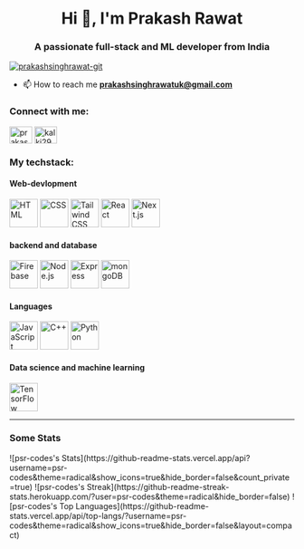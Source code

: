 <h1 align="center">Hi 👋, I'm Prakash Rawat</h1>
<h3 align="center">A passionate full-stack and ML developer from India</h3>

 
<p align="left"> <a href="https://github.com/ryo-ma/github-profile-trophy"><img src="https://github-profile-trophy.vercel.app/?username=prakashsinghrawat-git" alt="prakashsinghrawat-git" /></a> </p>

- 📫 How to reach me **prakashsinghrawatuk@gmail.com**

<h3 align="left">Connect with me:</h3>
<p align="left">
<a href="https://linkedin.com/in/prakash-singh-rawat-a48b11254" target="blank"><img align="center" src="https://raw.githubusercontent.com/rahuldkjain/github-profile-readme-generator/master/src/images/icons/Social/linked-in-alt.svg" alt="prakash-singh-rawat-a48b11254" height="30" width="40" /></a>
<a href="https://www.leetcode.com/kalki299" target="blank"><img align="center" src="https://raw.githubusercontent.com/rahuldkjain/github-profile-readme-generator/master/src/images/icons/Social/leet-code.svg" alt="kalki299" height="30" width="40" /></a>
</p>


<h3 align="left">My techstack:</h3> 
<h4 aligh="left">Web-devlopment</h2>
<div >
	<img width="50" src="https://user-images.githubusercontent.com/25181517/192158954-f88b5814-d510-4564-b285-dff7d6400dad.png" alt="HTML" title="HTML"/>
	<img width="50" src="https://user-images.githubusercontent.com/25181517/183898674-75a4a1b1-f960-4ea9-abcb-637170a00a75.png" alt="CSS" title="CSS"/>
	<img width="50" src="https://user-images.githubusercontent.com/25181517/202896760-337261ed-ee92-4979-84c4-d4b829c7355d.png" alt="Tailwind CSS" title="Tailwind CSS"/>
	<img width="50" src="https://user-images.githubusercontent.com/25181517/183897015-94a058a6-b86e-4e42-a37f-bf92061753e5.png" alt="React" title="React"/>
	<img width="50" src="https://github.com/marwin1991/profile-technology-icons/assets/136815194/5f8c622c-c217-4649-b0a9-7e0ee24bd704" alt="Next.js" title="Next.js"/>
</div>

<h4 aligh="left">backend and database</h2>
<div >
	<img width="50" src="https://user-images.githubusercontent.com/25181517/189716855-2c69ca7a-5149-4647-936d-780610911353.png" alt="Firebase" title="Firebase"/>
	<img width="50" src="https://user-images.githubusercontent.com/25181517/183568594-85e280a7-0d7e-4d1a-9028-c8c2209e073c.png" alt="Node.js" title="Node.js"/>
	<img width="50" src="https://user-images.githubusercontent.com/25181517/183859966-a3462d8d-1bc7-4880-b353-e2cbed900ed6.png" alt="Express" title="Express"/>
	<img width="50" src="https://user-images.githubusercontent.com/25181517/182884177-d48a8579-2cd0-447a-b9a6-ffc7cb02560e.png" alt="mongoDB" title="mongoDB"/>
</div>

<h4 aligh="left">Languages</h2>
<div >
	<img width="50" src="https://user-images.githubusercontent.com/25181517/117447155-6a868a00-af3d-11eb-9cfe-245df15c9f3f.png" alt="JavaScript" title="JavaScript"/>
	<img width="50" src="https://user-images.githubusercontent.com/25181517/192106073-90fffafe-3562-4ff9-a37e-c77a2da0ff58.png" alt="C++" title="C++"/>
	<img width="50" src="https://user-images.githubusercontent.com/25181517/183423507-c056a6f9-1ba8-4312-a350-19bcbc5a8697.png" alt="Python" title="Python"/>
</div>

<h4 aligh="left">Data science and machine learning</h2>
<div >
	<img width="50" src="https://user-images.githubusercontent.com/25181517/223639822-2a01e63a-a7f9-4a39-8930-61431541bc06.png" alt="TensorFlow" title="TensorFlow"/>
</div>

<hr/>
<h3 align="left">Some Stats</h3> 
![psr-codes's Stats](https://github-readme-stats.vercel.app/api?username=psr-codes&theme=radical&show_icons=true&hide_border=false&count_private=true)
![psr-codes's Streak](https://github-readme-streak-stats.herokuapp.com/?user=psr-codes&theme=radical&hide_border=false)
![psr-codes's Top Languages](https://github-readme-stats.vercel.app/api/top-langs/?username=psr-codes&theme=radical&show_icons=true&hide_border=false&layout=compact)
